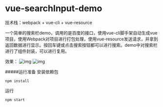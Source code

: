 # vue-searchInput-demo

技术栈：webpack + vue-cli + vue-resource

一个简单的搜索栏demo，调用的是百度的接口，使用vue-cli脚手架自动生成vue项目，使用Webpack对项目进行打包处理，使用vue-resource发送请求，并拿到返回数据进行显示。按回车键或点击搜索按钮都可以进行搜索。demo中对搜索栏进行了组件封装，可以进行复用。

效果：
![img](vue-searchInput-demo/src/assets/1.png) 
![img](vue-searchInput-demo/src/assets/2.png) 

#####运行准备
安装依赖包
```
npm install
```

运行
```
npm start
```
